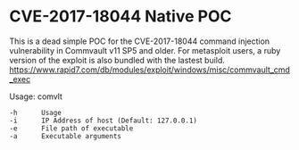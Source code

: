 # CVE-2017-18044 Native POC

This is a dead simple POC for the CVE-2017-18044 command injection vulnerability in Commvault v11 SP5 and older. For metasploit users, a ruby version of the exploit is also bundled with the lastest build. https://www.rapid7.com/db/modules/exploit/windows/misc/commvault_cmd_exec

Usage: comvlt <options>
  
    -h      Usage
    -i      IP Address of host (Default: 127.0.0.1)
    -e      File path of executable
    -a      Executable arguments
